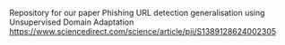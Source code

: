 Repository for our paper Phishing URL detection generalisation using Unsupervised Domain Adaptation https://www.sciencedirect.com/science/article/pii/S1389128624002305
